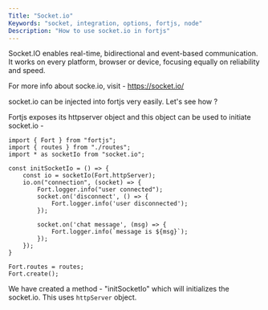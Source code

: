 ```yaml
---
Title: "Socket.io"
Keywords: "socket, integration, options, fortjs, node"
Description: "How to use socket.io in fortjs"
---
```


Socket.IO enables real-time, bidirectional and event-based communication.
It works on every platform, browser or device, focusing equally on reliability and speed.

For more info about socke.io, visit - https://socket.io/

socket.io can be injected into fortjs very easily. Let's see how ?

Fortjs exposes its httpserver object and this object can be used to initiate socket.io - 

```
import { Fort } from "fortjs";
import { routes } from "./routes";
import * as socketIo from "socket.io";

const initSocketIo = () => {
    const io = socketIo(Fort.httpServer);
    io.on("connection", (socket) => {
        Fort.logger.info("user connected");
        socket.on('disconnect', () => {
            Fort.logger.info('user disconnected');
        });

        socket.on('chat message', (msg) => {
            Fort.logger.info(`message is ${msg}`);
        });
    });
}

Fort.routes = routes;
Fort.create();

```

We have created a method - "initSocketIo" which will initializes the socket.io. This uses `httpServer` object.